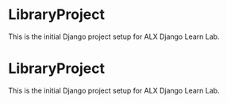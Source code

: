 # LibraryProject

This is the initial Django project setup for ALX Django Learn Lab.
# LibraryProject

This is the initial Django project setup for ALX Django Learn Lab.

